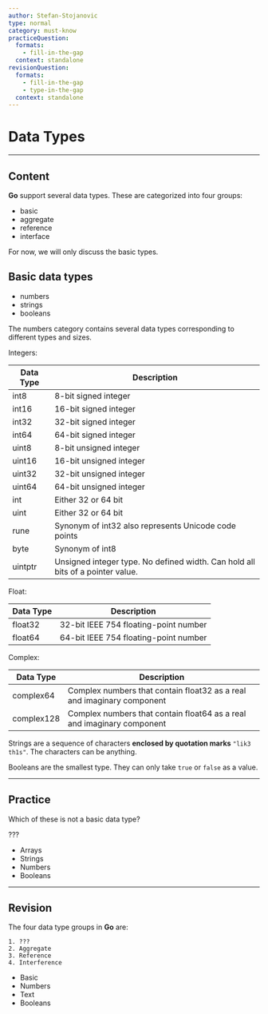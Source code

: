 ```yaml
---
author: Stefan-Stojanovic
type: normal
category: must-know
practiceQuestion:
  formats:
    - fill-in-the-gap
  context: standalone
revisionQuestion:
  formats:
    - fill-in-the-gap
    - type-in-the-gap
  context: standalone
---
```


# Data Types


---

## Content

**Go** support several data types. These are categorized into four groups:

- basic
- aggregate
- reference
- interface

For now, we will only discuss the basic types.

## Basic data types

- numbers
- strings
- booleans

The numbers category contains several data types corresponding to different types and sizes.

Integers:

| Data Type | Description                                                                    |
|-----------|--------------------------------------------------------------------------------|
| int8      | 8-bit signed integer                                                           |
| int16     | 16-bit signed integer                                                          |
| int32     | 32-bit signed integer                                                          |
| int64     | 64-bit signed integer                                                          |
| uint8     | 8-bit unsigned integer                                                         |
| uint16    | 16-bit unsigned integer                                                        |
| uint32    | 32-bit unsigned integer                                                        |
| uint64    | 64-bit unsigned integer                                                        |
| int       | Either 32 or 64 bit                                                            |
| uint      | Either 32 or 64 bit                                                            |
| rune      | Synonym of int32 also represents Unicode code points                           |
| byte      | Synonym of int8                                                                |
| uintptr   | Unsigned integer type. No defined width. Can hold all bits of a pointer value. |

Float:

| Data Type | Description                           |
|-----------|---------------------------------------|
| float32   | 32-bit IEEE 754 floating-point number |
| float64   | 64-bit IEEE 754 floating-point number |

Complex:

| Data Type  | Description                                                            |
|------------|------------------------------------------------------------------------|
| complex64  | Complex numbers that contain float32 as a real and imaginary component |
| complex128 | Complex numbers that contain float64 as a real and imaginary component |

Strings are a sequence of characters **enclosed by quotation marks** `"lik3 th1s"`. The characters can be anything.

Booleans are the smallest type. They can only take `true` or `false` as a value.


---

## Practice

Which of these is not a basic data type?

???

- Arrays
- Strings
- Numbers
- Booleans


---

## Revision

The four data type groups in **Go** are:

```plain-text
1. ???
2. Aggregate
3. Reference
4. Interference
```
- Basic
- Numbers
- Text
- Booleans
